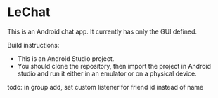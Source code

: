 # LeChat #

This is an Android chat app. It currently has only the GUI defined.

Build instructions:

* This is an Android Studio project.  
* You should clone the repository, then import the project in Android studio and run it either in an emulator or on a physical device.  

todo: in group add, set custom listener for friend id instead of name
